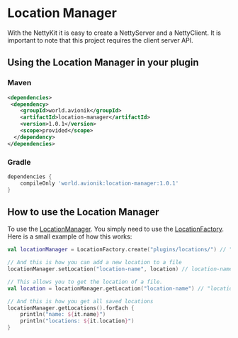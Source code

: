 # Location Manager
With the NettyKit it is easy to create a NettyServer and a NettyClient. It is important to note that this project requires the client server API.

## Using the Location Manager in your plugin

### Maven
```xml
<dependencies>
 <dependency>
    <groupId>world.avionik</groupId>
    <artifactId>location-manager</artifactId>
    <version>1.0.1</version>
    <scope>provided</scope>
  </dependency>
</dependencies>
```

### Gradle
```groovy
dependencies {
    compileOnly 'world.avionik:location-manager:1.0.1'
}
```

## How to use the Location Manager
To use the [LocationManager](https://github.com/avionik-world/location-manager/blob/master/src/main/kotlin/world/avionik/location/manager/LocationManager.kt). You simply need to use the [LocationFactory](https://github.com/avionik-world/location-manager/blob/master/src/main/kotlin/world/avionik/location/manager/LocationFactory.kt). Here is a small example of how this works:

``` kotlin
val locationManager = LocationFactory.create("plugins/locations/") // "plugins/locations/" is the path for the folder where the files are stored

// And this is how you can add a new location to a file
locationManager.setLocation("location-name", location) // location-name" is the name of a location

// This allows you to get the location of a file. 
val location = locationManager.getLocation("location-name") // "location-name" is the name of a location

// And this is how you get all saved locations
locationManager.getLocations().forEach {
    println("name: ${it.name}")
    println("locations: ${it.location}")
}
```
